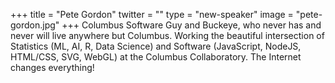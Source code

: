 +++
title = "Pete Gordon"
twitter = ""
type = "new-speaker"
image = "pete-gordon.jpg"
+++
Columbus Software Guy and Buckeye, who never has and never will live anywhere but Columbus. Working the beautiful intersection of Statistics (ML, AI, R, Data Science) and Software (JavaScript, NodeJS, HTML/CSS, SVG, WebGL) at the Columbus Collaboratory. The Internet changes everything!